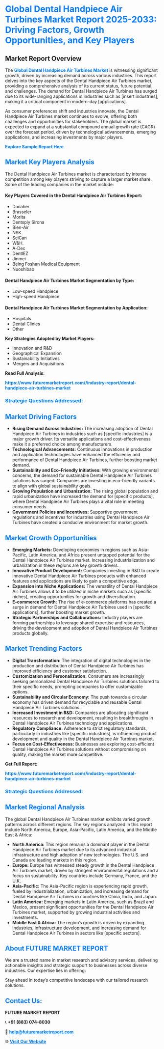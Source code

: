 <h1 style="color: #007BFF;">Global Dental Handpiece Air Turbines Market Report 2025-2033: Driving Factors, Growth Opportunities, and Key Players</h1>

<section id="overview">
<h2>Market Report Overview</h2>
<p>The <a href="https://www.futuremarketreport.com//industry-report/dental-handpiece-air-turbines-market" style="color: #007BFF; text-decoration: none;"><strong>Global Dental Handpiece Air Turbines Market</strong></a> is witnessing significant growth, driven by increasing demand across various industries. This report delves into the key aspects of the Dental Handpiece Air Turbines market, providing a comprehensive analysis of its current status, future potential, and challenges. The demand for Dental Handpiece Air Turbines has surged due to its wide-ranging applications in industries such as [insert industries], making it a critical component in modern-day [applications].</p>
<p>As consumer preferences shift and industries innovate, the Dental Handpiece Air Turbines market continues to evolve, offering both challenges and opportunities for stakeholders. The global market is expected to expand at a substantial compound annual growth rate (CAGR) over the forecast period, driven by technological advancements, emerging applications, and increasing investments by major players.</p>
</section>

<section id="overview">
<p><a href="https://www.futuremarketreport.com//request-sample/reportId=80113" style="color: #007BFF; text-decoration: none;"><strong>Explore Sample Report Here</strong></a></p>
</section>

<section id="key-players">
<h2 style="color: #007BFF;">Market Key Players Analysis</h2>
<p>The Dental Handpiece Air Turbines market is characterized by intense competition among key players striving to capture a larger market share. Some of the leading companies in the market include:</p>
<h4>Key Players Covered in the Dental Handpiece Air Turbines Report:</h4>
<ul><li>Danaher</li><li>Brasseler</li><li>Morita</li><li>Dentsply Sirona</li><li>Bien-Air</li><li>NSK</li><li>SciCan</li><li>W&amp;H.</li><li>A-Dec</li><li>DentlEZ</li><li>Jinmei</li><li>Being Foshan Medical Equipment</li><li>Nuoshibao</li></ul>
<h4>Dental Handpiece Air Turbines Market Segmentation by Type:</h4>
<ul><li>Low-speed Handpiece</li><li>High-speed Handpiece</li></ul>

<h4>Dental Handpiece Air Turbines Market Segmentation by Application:</h4>
<ul><li>Hospitals</li><li>Dental Clinics</li><li>Other</li></ul>
<p><strong>Key Strategies Adopted by Market Players:</strong></p>
<ul>
<li>Innovation and R&D</li>
<li>Geographical Expansion</li>
<li>Sustainability Initiatives</li>
<li>Mergers and Acquisitions</li>
</ul>
</section>

<section>
<p><strong>Read Full Analysis: </strong></p><a href="https://www.futuremarketreport.com//industry-report/dental-handpiece-air-turbines-market" style="color: #007BFF; text-decoration: none;"><strong>https://www.futuremarketreport.com//industry-report/dental-handpiece-air-turbines-market</strong></a>
<h3 style="color: #007BFF;">Strategic Questions Addressed:</h3>
</section>

<section id="driving-factors">
<h2 style="color: #007BFF;">Market Driving Factors</h2>
<ul>
<li><strong>Rising Demand Across Industries:</strong> The increasing adoption of Dental Handpiece Air Turbines in industries such as [specific industries] is a major growth driver. Its versatile applications and cost-effectiveness make it a preferred choice among manufacturers.</li>
<li><strong>Technological Advancements:</strong> Continuous innovations in production and application technologies have enhanced the efficiency and performance of Dental Handpiece Air Turbines, further boosting market demand.</li>
<li><strong>Sustainability and Eco-Friendly Initiatives:</strong> With growing environmental concerns, the demand for sustainable Dental Handpiece Air Turbines solutions has surged. Companies are investing in eco-friendly variants to align with global sustainability goals.</li>
<li><strong>Growing Population and Urbanization:</strong> The rising global population and rapid urbanization have increased the demand for [specific products], where Dental Handpiece Air Turbines plays a vital role in meeting consumer needs.</li>
<li><strong>Government Policies and Incentives:</strong> Supportive government regulations and incentives for industries using Dental Handpiece Air Turbines have created a conducive environment for market growth.</li>
</ul>
</section>

<section id="growth-opportunities">
<h2 style="color: #007BFF;">Market Growth Opportunities</h2>
<ul>
<li><strong>Emerging Markets:</strong> Developing economies in regions such as Asia-Pacific, Latin America, and Africa present untapped potential for the Dental Handpiece Air Turbines market. Increasing industrialization and urbanization in these regions are key growth drivers.</li>
<li><strong>Innovative Product Development:</strong> Companies investing in R&D to create innovative Dental Handpiece Air Turbines products with enhanced features and applications are likely to gain a competitive edge.</li>
<li><strong>Expansion into Niche Applications:</strong> The versatility of Dental Handpiece Air Turbines allows it to be utilized in niche markets such as [specific niches], creating opportunities for growth and diversification.</li>
<li><strong>E-commerce Growth:</strong> The rise of e-commerce platforms has created a surge in demand for Dental Handpiece Air Turbines used in [specific applications], further boosting market growth.</li>
<li><strong>Strategic Partnerships and Collaborations:</strong> Industry players are forming partnerships to leverage shared expertise and resources, driving the development and adoption of Dental Handpiece Air Turbines products globally.</li>
</ul>
</section>

<section id="trending-factors">
<h2 style="color: #007BFF;">Market Trending Factors</h2>
<ul>
<li><strong>Digital Transformation:</strong> The integration of digital technologies in the production and distribution of Dental Handpiece Air Turbines has improved efficiency and customer satisfaction.</li>
<li><strong>Customization and Personalization:</strong> Consumers are increasingly seeking personalized Dental Handpiece Air Turbines solutions tailored to their specific needs, prompting companies to offer customizable options.</li>
<li><strong>Sustainability and Circular Economy:</strong> The push towards a circular economy has driven demand for recyclable and reusable Dental Handpiece Air Turbines solutions.</li>
<li><strong>Increased Investment in R&D:</strong> Companies are allocating significant resources to research and development, resulting in breakthroughs in Dental Handpiece Air Turbines technology and applications.</li>
<li><strong>Regulatory Compliance:</strong> Adherence to strict regulatory standards, particularly in industries like [specific industries], is influencing product development and quality in the Dental Handpiece Air Turbines market.</li>
<li><strong>Focus on Cost-Effectiveness:</strong> Businesses are exploring cost-efficient Dental Handpiece Air Turbines solutions without compromising on quality, making the market more competitive.</li>
</ul>
</section>

<section>
<p><strong>Get Full Report: </strong></p><a href="https://www.futuremarketreport.com//industry-report/dental-handpiece-air-turbines-market" style="color: #007BFF; text-decoration: none;"><strong>https://www.futuremarketreport.com//industry-report/dental-handpiece-air-turbines-market</strong></a>
<h3 style="color: #007BFF;">Strategic Questions Addressed:</h3>
</section>


<section id="regional-analysis">
<h2 style="color: #007BFF;">Market Regional Analysis</h2>
<p>The global Dental Handpiece Air Turbines market exhibits varied growth patterns across different regions. The key regions analyzed in this report include North America, Europe, Asia-Pacific, Latin America, and the Middle East & Africa:</p>
<ul>
<li><strong>North America:</strong> This region remains a dominant player in the Dental Handpiece Air Turbines market due to its advanced industrial infrastructure and high adoption of new technologies. The U.S. and Canada are leading markets in this region.</li>
<li><strong>Europe:</strong> Europe has witnessed steady growth in the Dental Handpiece Air Turbines market, driven by stringent environmental regulations and a focus on sustainability. Key countries include Germany, France, and the U.K.</li>
<li><strong>Asia-Pacific:</strong> The Asia-Pacific region is experiencing rapid growth, fueled by industrialization, urbanization, and increasing demand for Dental Handpiece Air Turbines in countries like China, India, and Japan.</li>
<li><strong>Latin America:</strong> Emerging markets in Latin America, such as Brazil and Mexico, present significant opportunities for the Dental Handpiece Air Turbines market, supported by growing industrial activities and investments.</li>
<li><strong>Middle East & Africa:</strong> The region’s growth is driven by expanding industries, infrastructure development, and increasing demand for Dental Handpiece Air Turbines in sectors like [specific sectors].</li>
</ul>
</section>

<footer>
<h2 style="color: #007BFF;">About FUTURE MARKET REPORT</h2>
<p>We are a trusted name in market research and advisory services, delivering actionable insights and strategic support to businesses across diverse industries. Our expertise lies in offering:</p>

<p>Stay ahead in today’s competitive landscape with our tailored research solutions.</p>

<h2 style="color: #007BFF;">Contact Us:</h2>
<p><strong>FUTURE MARKET REPORT</strong></p>
<p>📞 <strong>+91 (883) 074-8030</strong></p>
<p>📧 <strong><a href="mailto:help@futuremarketreport.com" style="color: #007BFF;">help@futuremarketreport.com</a></strong></p>
<p>🌐 <strong><a href="https://www.futuremarketreport.com/" style="color: #007BFF;">Visit Our Website</a></strong></p>
</footer>
